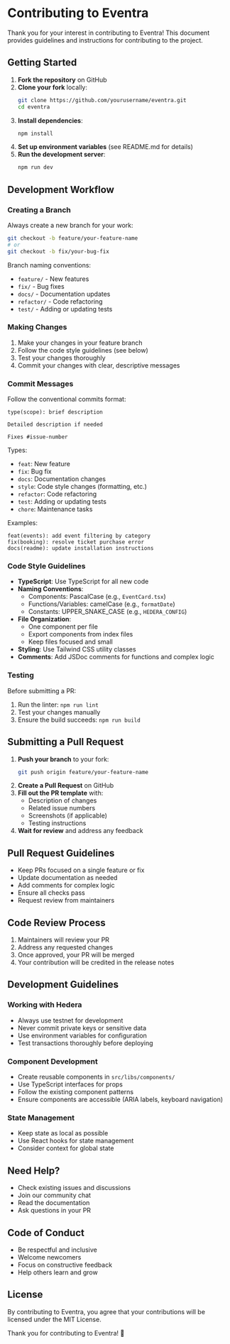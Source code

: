 # Contributing to Eventra

Thank you for your interest in contributing to Eventra! This document provides guidelines and instructions for contributing to the project.

## Getting Started

1. **Fork the repository** on GitHub
2. **Clone your fork** locally:
   ```bash
   git clone https://github.com/yourusername/eventra.git
   cd eventra
   ```
3. **Install dependencies**:
   ```bash
   npm install
   ```
4. **Set up environment variables** (see README.md for details)
5. **Run the development server**:
   ```bash
   npm run dev
   ```

## Development Workflow

### Creating a Branch

Always create a new branch for your work:

```bash
git checkout -b feature/your-feature-name
# or
git checkout -b fix/your-bug-fix
```

Branch naming conventions:

- `feature/` - New features
- `fix/` - Bug fixes
- `docs/` - Documentation updates
- `refactor/` - Code refactoring
- `test/` - Adding or updating tests

### Making Changes

1. Make your changes in your feature branch
2. Follow the code style guidelines (see below)
3. Test your changes thoroughly
4. Commit your changes with clear, descriptive messages

### Commit Messages

Follow the conventional commits format:

```
type(scope): brief description

Detailed description if needed

Fixes #issue-number
```

Types:

- `feat`: New feature
- `fix`: Bug fix
- `docs`: Documentation changes
- `style`: Code style changes (formatting, etc.)
- `refactor`: Code refactoring
- `test`: Adding or updating tests
- `chore`: Maintenance tasks

Examples:

```
feat(events): add event filtering by category
fix(booking): resolve ticket purchase error
docs(readme): update installation instructions
```

### Code Style Guidelines

- **TypeScript**: Use TypeScript for all new code
- **Naming Conventions**:
  - Components: PascalCase (e.g., `EventCard.tsx`)
  - Functions/Variables: camelCase (e.g., `formatDate`)
  - Constants: UPPER_SNAKE_CASE (e.g., `HEDERA_CONFIG`)
- **File Organization**:
  - One component per file
  - Export components from index files
  - Keep files focused and small
- **Styling**: Use Tailwind CSS utility classes
- **Comments**: Add JSDoc comments for functions and complex logic

### Testing

Before submitting a PR:

1. Run the linter: `npm run lint`
2. Test your changes manually
3. Ensure the build succeeds: `npm run build`

## Submitting a Pull Request

1. **Push your branch** to your fork:
   ```bash
   git push origin feature/your-feature-name
   ```
2. **Create a Pull Request** on GitHub
3. **Fill out the PR template** with:
   - Description of changes
   - Related issue numbers
   - Screenshots (if applicable)
   - Testing instructions
4. **Wait for review** and address any feedback

## Pull Request Guidelines

- Keep PRs focused on a single feature or fix
- Update documentation as needed
- Add comments for complex logic
- Ensure all checks pass
- Request review from maintainers

## Code Review Process

1. Maintainers will review your PR
2. Address any requested changes
3. Once approved, your PR will be merged
4. Your contribution will be credited in the release notes

## Development Guidelines

### Working with Hedera

- Always use testnet for development
- Never commit private keys or sensitive data
- Use environment variables for configuration
- Test transactions thoroughly before deploying

### Component Development

- Create reusable components in `src/libs/components/`
- Use TypeScript interfaces for props
- Follow the existing component patterns
- Ensure components are accessible (ARIA labels, keyboard navigation)

### State Management

- Keep state as local as possible
- Use React hooks for state management
- Consider context for global state

## Need Help?

- Check existing issues and discussions
- Join our community chat
- Read the documentation
- Ask questions in your PR

## Code of Conduct

- Be respectful and inclusive
- Welcome newcomers
- Focus on constructive feedback
- Help others learn and grow

## License

By contributing to Eventra, you agree that your contributions will be licensed under the MIT License.

Thank you for contributing to Eventra! 🎉
